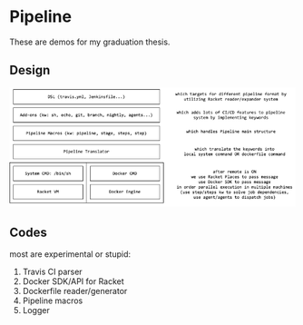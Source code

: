 # Pipeline

These are demos for my graduation thesis.

## Design

![](misc/complete_arc.png)

## Codes

most are experimental or stupid:
1. Travis CI parser
2. Docker SDK/API for Racket
3. Dockerfile reader/generator
4. Pipeline macros
5. Logger
